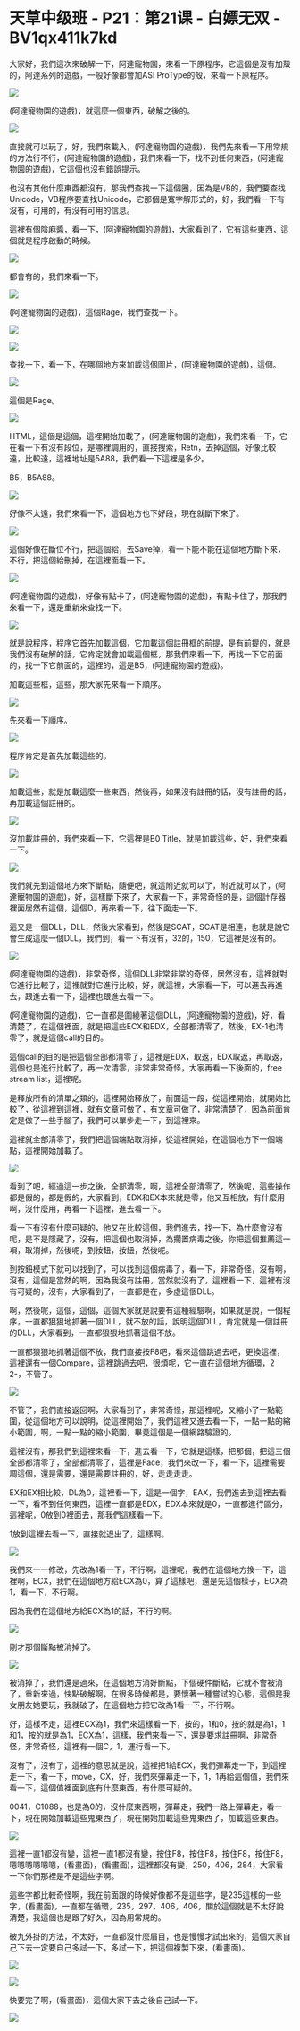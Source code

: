 # 天草中级班 - P21：第21课 - 白嫖无双 - BV1qx411k7kd

大家好，我們這次來破解一下，阿達寵物園，來看一下原程序，它這個是沒有加殼的，阿達系列的遊戲，一般好像都會加ASI ProType的殼，來看一下原程序。



![](img/db6c25bb892286a2fa384e9919d8c361_1.png)

(阿達寵物園的遊戲)，就這麼一個東西，破解之後的。

![](img/db6c25bb892286a2fa384e9919d8c361_3.png)

直接就可以玩了，好，我們來載入，(阿達寵物園的遊戲)，我們先來看一下用常規的方法行不行，(阿達寵物園的遊戲)，我們來看一下，找不到任何東西，(阿達寵物園的遊戲)，它這個也沒有錯誤提示。

也沒有其他什麼東西都沒有，那我們查找一下這個圈，因為是VB的，我們要查找Unicode，VB程序要查找Unicode，它那個是寬字解形式的，好，我們看一下有沒有，可用的，有沒有可用的信息。

這裡有個陰麻醬，看一下，(阿達寵物園的遊戲)，大家看到了，它有這些東西，這個就是程序啟動的時候。

![](img/db6c25bb892286a2fa384e9919d8c361_5.png)

都會有的，我們來看一下。

![](img/db6c25bb892286a2fa384e9919d8c361_7.png)

(阿達寵物園的遊戲)，這個Rage，我們查找一下。

![](img/db6c25bb892286a2fa384e9919d8c361_9.png)

![](img/db6c25bb892286a2fa384e9919d8c361_10.png)

查找一下，看一下，在哪個地方來加載這個圖片，(阿達寵物園的遊戲)，這個。

![](img/db6c25bb892286a2fa384e9919d8c361_12.png)

這個是Rage。

![](img/db6c25bb892286a2fa384e9919d8c361_14.png)

HTML，這個是這個，這裡開始加載了，(阿達寵物園的遊戲)，我們來看一下，它在看一下有沒有段位，是哪裡調用的，直接搜索，Retn，去掉這個，好像比較遠，比較遠，這裡地址是5A88，我們看一下這裡是多少。

B5，B5A88。

![](img/db6c25bb892286a2fa384e9919d8c361_16.png)

好像不太遠，我們來看一下，這個地方也下好段，現在就斷下來了。

![](img/db6c25bb892286a2fa384e9919d8c361_18.png)

這個好像在斷位不行，把這個給，去Save掉，看一下能不能在這個地方斷下來，不行，把這個給刪掉，在這裡面看一下。



![](img/db6c25bb892286a2fa384e9919d8c361_20.png)

(阿達寵物園的遊戲)，好像有點卡了，(阿達寵物園的遊戲)，有點卡住了，那我們來看一下，還是重新來查找一下。



![](img/db6c25bb892286a2fa384e9919d8c361_22.png)

就是說程序，程序它首先加載這個，它加載這個註冊框的前提，是有前提的，就是我們沒有破解的話，它肯定就會加載這個框，那我們來看一下，再找一下它前面的，找一下它前面的，這裡的，這是B5，(阿達寵物園的遊戲)。

加載這些框，這些，那大家先來看一下順序。

![](img/db6c25bb892286a2fa384e9919d8c361_24.png)

先來看一下順序。

![](img/db6c25bb892286a2fa384e9919d8c361_26.png)

程序肯定是首先加載這些的。

![](img/db6c25bb892286a2fa384e9919d8c361_28.png)

加載這些，就是加載這麼一些東西，然後再，如果沒有註冊的話，沒有註冊的話，再加載這個註冊的。

![](img/db6c25bb892286a2fa384e9919d8c361_30.png)

沒加載註冊的，我們來看一下，它這裡是B0 Title，就是加載這些，好，我們來看一下。

![](img/db6c25bb892286a2fa384e9919d8c361_32.png)

我們就先到這個地方來下斷點，隨便吧，就這附近就可以了，附近就可以了，(阿達寵物園的遊戲)，好，這樣斷下來了，大家看一下，非常奇怪的是，這個計存器裡面居然有這個，這個D，再來看一下，往下面走一下。

這又是一個DLL，DLL，然後大家看到，然後是SCAT，SCAT是相連，也就是說它會生成這麼一個DLL，我們到，看一下有沒有，32的，150，它這裡是沒有的。



![](img/db6c25bb892286a2fa384e9919d8c361_34.png)

(阿達寵物園的遊戲)，非常奇怪，這個DLL非常非常的奇怪，居然沒有，這裡就對它進行比較了，這裡就對它進行比較，好，就這裡，大家看一下，可以進去再進去，跟進去看一下，這裡也跟進去看一下。

(阿達寵物園的遊戲)，它一直都是圍繞著這個DLL，(阿達寵物園的遊戲)，好，看清楚了，在這個裡面，就是把這些ECX和EDX，全部都清零了，然後，EX-1也清零了，就是這個call的目的。

這個call的目的是把這個全部都清零了，這裡是EDX，取返，EDX取返，再取返，這個也是進行比較了，再一次清零，非常非常奇怪，大家再看一下後面的，free stream list，這裡呢。

是釋放所有的清單之類的，這裡開始釋放了，前面這一段，從這裡開始，就開始比較了，從這裡到這裡，就有文章可做了，有文章可做了，非常清楚了，因為前面肯定是做了一些手腳了，我們可以單步走一下，到這裡來。

這裡就全部清零了，我們把這個端點取消掉，從這裡開始，在這個地方下一個端點，這裡開始加載了。

![](img/db6c25bb892286a2fa384e9919d8c361_36.png)

看到了吧，經過這一步之後，全部清零，啊，這裡全部清零了，然後呢，這些操作都是假的，都是假的，大家看到，EDX和EX本來就是零，他又互相放，有什麼用啊，沒什麼用，再看一下這裡，進去看一下。

看一下有沒有什麼可疑的，他又在比較這個，我們進去，找一下，為什麼會沒有呢，是不是隱藏了，沒有，把這個也取消掉，為擱置病毒之後，你把這個推薦這一項，取消掉，然後呢，到按鈕，按鈕，然後呢。

到按鈕模式下就可以找到了，可以找到這個病毒了，看一下，非常奇怪，沒有啊，沒有，這個是當然的啊，因為我沒有註冊，當然就沒有了，這裡看一下，這裡有沒有可疑的，沒有，大家看到了，一直都是在，多虛這個DLL。

啊，然後呢，這個，這個，這個大家就是說要有這種經驗啊，如果就是說，一個程序，一直都狠狠地抓著一個DLL，就不放的話，說明這個DLL，肯定就是一個註冊的DLL，大家看到，一直都狠狠地抓著這個不放。

一直都狠狠地抓著這個不放，我們直接按F8吧，看來這個跳過去吧，更換這裡，這裡還有一個Compare，這裡跳過去吧，很煩呢，它一直在這個地方循環，2 2-，不管了。



![](img/db6c25bb892286a2fa384e9919d8c361_38.png)

不管了，我們直接返回啊，大家看到了，非常奇怪，那這裡呢，又縮小了一點範圍，從這個地方可以說明，從這裡開始了，我們這裡又進去看一下，一點一點的縮小範圍，啊，一點一點的縮小範圍，畢竟這個是一個網路驗證的。

這裡沒有，那我們到這裡來看一下，進去看一下，它就是這樣，把那個，把這三個全部都清零了，全部都清零了，這裡是Face，我們來改一下，看一下，這裡需要調這個，還是需要，還是需要註冊的，好，走走走走。

EX和EX相比較，DL為0，這裡看一下，這是一個字，EAX，我們進去到這裡去看一下，看不到任何東西，這裡一直都是EDX，EDX本來就是0，一直都進行區分，這裡呢，0放到0裡面去，那我們這樣看一下。

1放到這裡去看一下，直接就退出了，這樣啊。

![](img/db6c25bb892286a2fa384e9919d8c361_40.png)

我們來一一修改，先改為1看一下，不行啊，這裡呢，我們在這個地方換一下，這裡啊，ECX，我們在這個地方給ECX為0，算了這樣吧，還是先這個樣子，ECX為1，看一下，不行啊。

因為我們在這個地方給ECX為1的話，不行的啊。

![](img/db6c25bb892286a2fa384e9919d8c361_42.png)

剛才那個斷點被消掉了。

![](img/db6c25bb892286a2fa384e9919d8c361_44.png)

被消掉了，我們還是過來，在這個地方消好斷點，下個硬件斷點，它就不會被消了，重新來過，快點破解啊，在很多時候都是，要懷著一種嘗試的心態，這個是我女朋友她要玩，我就破了，在這個地方把它改為1看一下，不行啊。

好，這樣不走，這裡ECX為1，我們來這樣看一下，按的，1和0，按的就是為1，1和1，按的就是為1，ECX為1，這樣，我們來看一下，還是要求註冊啊，非常奇怪，非常奇怪，這裡有一個C，1，運行看一下。

沒有了，沒有了，這裡的意思就是說，這裡把1給ECX，我們彈幕走一下，到這裡走一下，看一下，move，CX，好，我們來彈幕走一下，1，1再給這個值，我們來看一下，這個值裡面到底有什麼東西，有什麼可疑的。

0041，C1088，也是為0的，沒什麼東西啊，彈幕走，我們一路上彈幕走，看一下，現在開始加載這些鬼東西了，現在開始加載這些鬼東西了，加載這些東西。



![](img/db6c25bb892286a2fa384e9919d8c361_46.png)

這裡一直1都沒有變，這裡一直1都沒有變，按住F8，按住F8，按住F8，按住F8，嗯嗯嗯嗯嗯嗯，(看畫面)，(看畫面)，這裡都沒有變，250，406，284，大家看一下你們那裡是不是這些字啊。

這些字都比較奇怪啊，我在前面跟的時候好像都不是這些字，是235這樣的一些字，(看畫面)，一直都在循環，235，297，406，406，關於這個就是不太好說清楚，我這個也是跟了好久，因為用常規的。

破九外掛的方法，不太好，一直都沒什麼眉目，也是慢慢才試出來的，這個大家自己下去一定要自己多試一下，多試一下，把這個複製下來，(看畫面)。



![](img/db6c25bb892286a2fa384e9919d8c361_48.png)

![](img/db6c25bb892286a2fa384e9919d8c361_49.png)

快要完了啊，(看畫面)，這個大家下去之後自己試一下。

![](img/db6c25bb892286a2fa384e9919d8c361_51.png)